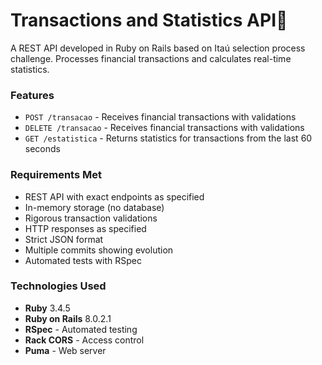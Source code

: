 # Transactions and Statistics API🤙

A REST API developed in Ruby on Rails based on Itaú selection process challenge. Processes financial transactions and calculates real-time statistics.

### Features

- `POST /transacao` - Receives financial transactions with validations
- `DELETE /transacao` - Receives financial transactions with validations
- `GET /estatistica` - Returns statistics for transactions from the last 60 seconds

### Requirements Met

-  REST API with exact endpoints as specified
-  In-memory storage (no database)
-  Rigorous transaction validations
-  HTTP responses as specified
-  Strict JSON format
-  Multiple commits showing evolution
-  Automated tests with RSpec

### Technologies Used

- **Ruby** 3.4.5
- **Ruby on Rails** 8.0.2.1
- **RSpec** - Automated testing
- **Rack CORS** - Access control
- **Puma** - Web server

